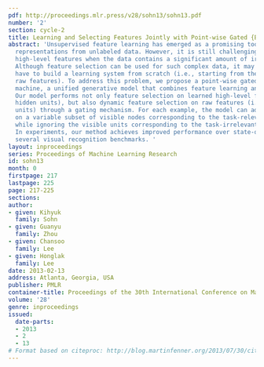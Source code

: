 ```yaml
---
pdf: http://proceedings.mlr.press/v28/sohn13/sohn13.pdf
number: '2'
section: cycle-2
title: Learning and Selecting Features Jointly with Point-wise Gated {B}oltzmann Machines
abstract: 'Unsupervised feature learning has emerged as a promising tool in learning
  representations from unlabeled data. However, it is still challenging to learn useful
  high-level features when the data contains a significant amount of irrelevant patterns.
  Although feature selection can be used for such complex data, it may fail when we
  have to build a learning system from scratch (i.e., starting from the lack of useful
  raw features). To address this problem, we propose a point-wise gated Boltzmann
  machine, a unified generative model that combines feature learning and feature selection.
  Our model performs not only feature selection on learned high-level features (i.e.,
  hidden units), but also dynamic feature selection on raw features (i.e., visible
  units) through a gating mechanism. For each example, the model can adaptively focus
  on a variable subset of visible nodes corresponding to the task-relevant patterns,
  while ignoring the visible units corresponding to the task-irrelevant patterns.
  In experiments, our method achieves improved performance over state-of-the-art in
  several visual recognition benchmarks. '
layout: inproceedings
series: Proceedings of Machine Learning Research
id: sohn13
month: 0
firstpage: 217
lastpage: 225
page: 217-225
sections: 
author:
- given: Kihyuk
  family: Sohn
- given: Guanyu
  family: Zhou
- given: Chansoo
  family: Lee
- given: Honglak
  family: Lee
date: 2013-02-13
address: Atlanta, Georgia, USA
publisher: PMLR
container-title: Proceedings of the 30th International Conference on Machine Learning
volume: '28'
genre: inproceedings
issued:
  date-parts:
  - 2013
  - 2
  - 13
# Format based on citeproc: http://blog.martinfenner.org/2013/07/30/citeproc-yaml-for-bibliographies/
---
```

